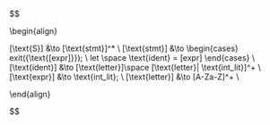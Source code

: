 $$

\begin{align}

[\text{S}] &\to [\text{stmt}]^* 
\\ 
[\text{stmt}] &\to 
\begin{cases}
exit({\text{[expr]}}); \\
let \space \text{ident} = [expr]
\end{cases}
\\
[\text{ident}] &\to [\text{letter}]\space [\text{letter}| \text{int\_lit}]^+
\\
[\text{expr}] &\to \text{int\_lit};
\\
[\text{letter}] &\to [A-Za-Z]^+
\\


\end{align}


$$